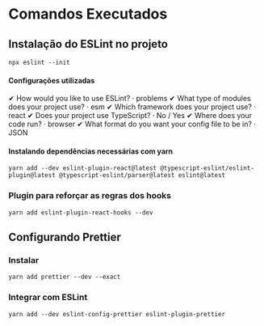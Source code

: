 # Comandos Executados

## Instalação do ESLint no projeto

`npx eslint --init`

#### Configurações utilizadas

✔ How would you like to use ESLint? · problems
✔ What type of modules does your project use? · esm
✔ Which framework does your project use? · react
✔ Does your project use TypeScript? · No / Yes
✔ Where does your code run? · browser
✔ What format do you want your config file to be in? · JSON

#### Instalando dependências necessárias com yarn

`yarn add --dev eslint-plugin-react@latest @typescript-eslint/eslint-plugin@latest @typescript-eslint/parser@latest eslint@latest`

### Plugin para reforçar as regras dos hooks

`yarn add eslint-plugin-react-hooks --dev`

## Configurando Prettier
### Instalar
`yarn add prettier --dev --exact`

### Integrar com ESLint
`yarn add --dev eslint-config-prettier eslint-plugin-prettier`

